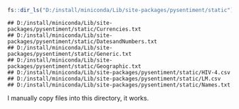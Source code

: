 
``` r
fs::dir_ls("D:/install/miniconda/Lib/site-packages/pysentiment/static")
```

    ## D:/install/miniconda/Lib/site-packages/pysentiment/static/Currencies.txt
    ## D:/install/miniconda/Lib/site-packages/pysentiment/static/DatesandNumbers.txt
    ## D:/install/miniconda/Lib/site-packages/pysentiment/static/Generic.txt
    ## D:/install/miniconda/Lib/site-packages/pysentiment/static/Geographic.txt
    ## D:/install/miniconda/Lib/site-packages/pysentiment/static/HIV-4.csv
    ## D:/install/miniconda/Lib/site-packages/pysentiment/static/LM.csv
    ## D:/install/miniconda/Lib/site-packages/pysentiment/static/Names.txt

I manually copy files into this directory, it works.
